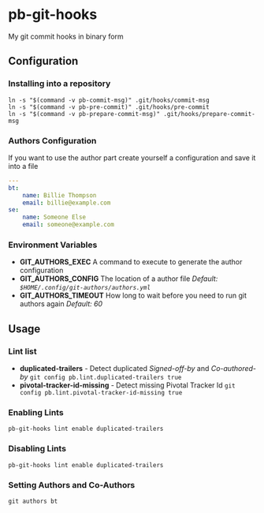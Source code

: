 # pb-git-hooks

My git commit hooks in binary form

## Configuration

### Installing into a repository

``` shell
ln -s "$(command -v pb-commit-msg)" .git/hooks/commit-msg
ln -s "$(command -v pb-pre-commit)" .git/hooks/pre-commit
ln -s "$(command -v pb-prepare-commit-msg)" .git/hooks/prepare-commit-msg
```

### Authors Configuration

If you want to use the author part create yourself a configuration and
save it into a file

``` yaml
---
bt:
    name: Billie Thompson
    email: billie@example.com
se:
    name: Someone Else
    email: someone@example.com
```

### Environment Variables

  - **GIT\_AUTHORS\_EXEC** A command to execute to generate the author
    configuration
  - **GIT\_AUTHORS\_CONFIG** The location of a author file *Default:
    `$HOME/.config/git-authors/authors.yml`*
  - **GIT\_AUTHORS\_TIMEOUT** How long to wait before you need to run
    git authors again *Default: 60*

## Usage

### Lint list

  - **duplicated-trailers** - Detect duplicated *Signed-off-by* and
    *Co-authored-by* `git config pb.lint.duplicated-trailers true`
  - **pivotal-tracker-id-missing** - Detect missing Pivotal Tracker Id
    `git config pb.lint.pivotal-tracker-id-missing true`

### Enabling Lints

``` shell
pb-git-hooks lint enable duplicated-trailers
```

### Disabling Lints

``` shell
pb-git-hooks lint enable duplicated-trailers
```

### Setting Authors and Co-Authors

``` shell
git authors bt
```
